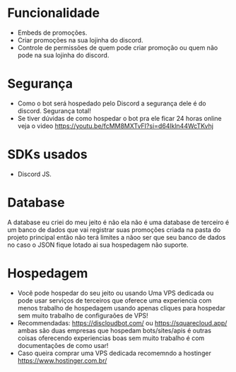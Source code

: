 # Funcionalidade
- Embeds de promoções.
- Criar promoções na sua lojinha do discord.
- Controle de permissões de quem pode criar promoção ou quem não pode na sua lojinha do discord.
# Segurança
- Como o bot será hospedado pelo Discord a segurança dele é do discord. Segurança total!
- Se tiver dúvidas de como hospedar o bot pra ele ficar 24 horas online veja o video https://youtu.be/fcMM8MXTvFI?si=d64lkln44WcTKvhj
# SDKs usados
- Discord JS.
# Database
A database eu criei do meu jeito é não ela não é uma database de terceiro é um banco de dados que vai registrar suas promoções criada na pasta do projeto principal então não terá limites a nãoo ser que seu banco de dados no caso o JSON fique lotado ai sua hospedagem não suporte.
# Hospedagem
- Você pode hospedar do seu jeito ou usando Uma VPS dedicada ou pode usar serviços de terceiros que oferece uma experiencia com menos trabalho de hospedagem usando apenas cliques para hospedar sem muito trabalho de configuraões de VPS!
- Recommendadas: https://discloudbot.com/ ou https://squarecloud.app/ ambas são duas empresas que hospedam bots/sites/apis é outras coisas oferecendo experiencias boas sem muito trabalho é com documentações de como usar!
- Caso queira comprar uma VPS dedicada recomemndo a hostinger https://www.hostinger.com.br/
